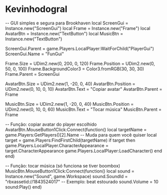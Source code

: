 # Kevinhodogral
-- GUI simples e segura para Brookhaven
local ScreenGui = Instance.new("ScreenGui")
local Frame = Instance.new("Frame")
local AvatarBtn = Instance.new("TextButton")
local MusicBtn = Instance.new("TextButton")

ScreenGui.Parent = game.Players.LocalPlayer:WaitForChild("PlayerGui")
ScreenGui.Name = "FunGui"

Frame.Size = UDim2.new(0, 200, 0, 120)
Frame.Position = UDim2.new(0, 50, 0, 100)
Frame.BackgroundColor3 = Color3.fromRGB(30, 30, 30)
Frame.Parent = ScreenGui

AvatarBtn.Size = UDim2.new(1, -20, 0, 40)
AvatarBtn.Position = UDim2.new(0, 10, 0, 10)
AvatarBtn.Text = "Copiar avatar"
AvatarBtn.Parent = Frame

MusicBtn.Size = UDim2.new(1, -20, 0, 40)
MusicBtn.Position = UDim2.new(0, 10, 0, 60)
MusicBtn.Text = "Tocar música"
MusicBtn.Parent = Frame

-- Função: copiar avatar do player escolhido
AvatarBtn.MouseButton1Click:Connect(function()
    local targetName = game.Players:GetPlayers()[2].Name -- Muda para quem você quiser
    local target = game.Players:FindFirstChild(targetName)
    if target then
        game.Players.LocalPlayer.CharacterAppearance = target.CharacterAppearance
        game.Players.LocalPlayer:LoadCharacter()
    end
end)

-- Função: tocar música (só funciona se tiver boombox)
MusicBtn.MouseButton1Click:Connect(function()
    local sound = Instance.new("Sound", game.Workspace)
    sound.SoundId = "rbxassetid://1843524017" -- Exemplo: beat estourado
    sound.Volume = 10
    sound:Play()
end)
